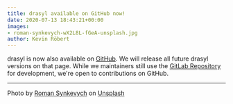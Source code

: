 ```yaml
---
title: drasyl available on GitHub now!
date: 2020-07-13 18:43:21+00:00
images:
- roman-synkevych-wX2L8L-fGeA-unsplash.jpg
author: Kevin Röbert
---
```



drasyl is now also available on [GitHub](https://github.com/drasyl/drasyl).
We will release all future drasyl versions on that page.
While we maintainers still use the [GitLab Repository](https://git.informatik.uni-hamburg.de/sane-public/drasyl) for development, we're open to contributions on GitHub.

<!--more-->

---

Photo by [Roman Synkevych](https://unsplash.com/@synkevych) on [Unsplash](https://unsplash.com/)